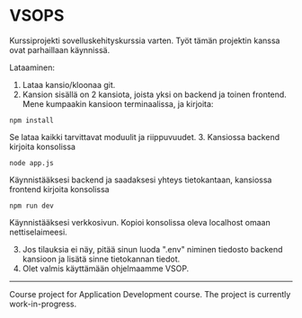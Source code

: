# VSOPS

Kurssiprojekti sovelluskehityskurssia varten. Työt tämän projektin kanssa ovat parhaillaan käynnissä.

Lataaminen:

1. Lataa kansio/kloonaa git.
2. Kansion sisällä on 2 kansiota, joista yksi on backend ja toinen frontend. Mene kumpaakin kansioon terminaalissa, ja kirjoita:

```
npm install
```

Se lataa kaikki tarvittavat moduulit ja riippuvuudet. 3. Kansiossa backend kirjoita konsolissa

```
node app.js
```

Käynnistääksesi backend ja saadaksesi yhteys tietokantaan, kansiossa frontend kirjoita konsolissa

```
npm run dev
```

Käynnistääksesi verkkosivun. Kopioi konsolissa oleva localhost omaan nettiselaimeesi.

3. Jos tilauksia ei näy, pitää sinun luoda ".env" niminen tiedosto backend kansioon ja lisätä sinne tietokannan tiedot.
4. Olet valmis käyttämään ohjelmaamme VSOP.
-----------------------------------------------------------------------------------------------------

Course project for Application Development course. The project is currently work-in-progress.

